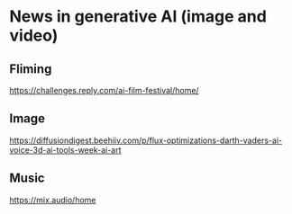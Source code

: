 # News in generative AI (image and video)

## Fliming 
https://challenges.reply.com/ai-film-festival/home/

## Image 
https://diffusiondigest.beehiiv.com/p/flux-optimizations-darth-vaders-ai-voice-3d-ai-tools-week-ai-art

## Music 
https://mix.audio/home
